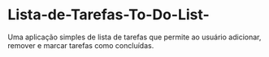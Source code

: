 # Lista-de-Tarefas-To-Do-List-
Uma aplicação simples de lista de tarefas que permite ao usuário adicionar, remover e marcar tarefas como concluídas.
